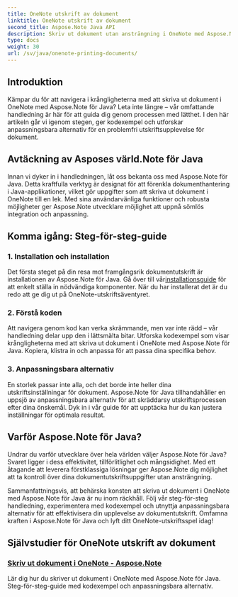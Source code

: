 ```yaml
---
title: OneNote utskrift av dokument
linktitle: OneNote utskrift av dokument
second_title: Aspose.Note Java API
description: Skriv ut dokument utan ansträngning i OneNote med Aspose.Note för Java. Dessa handledningar erbjuder steg-för-steg-vägledning och kodexempel för sömlös dokumentutskrift.
type: docs
weight: 30
url: /sv/java/onenote-printing-documents/
---
```


## Introduktion

Kämpar du för att navigera i krångligheterna med att skriva ut dokument i OneNote med Aspose.Note för Java? Leta inte längre – vår omfattande handledning är här för att guida dig genom processen med lätthet. I den här artikeln går vi igenom stegen, ger kodexempel och utforskar anpassningsbara alternativ för en problemfri utskriftsupplevelse för dokument.

## Avtäckning av Asposes värld.Note för Java

Innan vi dyker in i handledningen, låt oss bekanta oss med Aspose.Note för Java. Detta kraftfulla verktyg är designat för att förenkla dokumenthantering i Java-applikationer, vilket gör uppgifter som att skriva ut dokument i OneNote till en lek. Med sina användarvänliga funktioner och robusta möjligheter ger Aspose.Note utvecklare möjlighet att uppnå sömlös integration och anpassning.

## Komma igång: Steg-för-steg-guide

### 1. Installation och installation

 Det första steget på din resa mot framgångsrik dokumentutskrift är installationen av Aspose.Note för Java. Gå över till vår[installationsguide](https://releases.aspose.com/note/java/) för att enkelt ställa in nödvändiga komponenter. När du har installerat det är du redo att ge dig ut på OneNote-utskriftsäventyret.

### 2. Förstå koden

Att navigera genom kod kan verka skrämmande, men var inte rädd – vår handledning delar upp den i lättsmälta bitar. Utforska kodexempel som visar krångligheterna med att skriva ut dokument i OneNote med Aspose.Note för Java. Kopiera, klistra in och anpassa för att passa dina specifika behov.

### 3. Anpassningsbara alternativ

En storlek passar inte alla, och det borde inte heller dina utskriftsinställningar för dokument. Aspose.Note för Java tillhandahåller en uppsjö av anpassningsbara alternativ för att skräddarsy utskriftsprocessen efter dina önskemål. Dyk in i vår guide för att upptäcka hur du kan justera inställningar för optimala resultat.

## Varför Aspose.Note för Java?

Undrar du varför utvecklare över hela världen väljer Aspose.Note för Java? Svaret ligger i dess effektivitet, tillförlitlighet och mångsidighet. Med ett åtagande att leverera förstklassiga lösningar ger Aspose.Note dig möjlighet att ta kontroll över dina dokumentutskriftsuppgifter utan ansträngning.

Sammanfattningsvis, att behärska konsten att skriva ut dokument i OneNote med Aspose.Note för Java är nu inom räckhåll. Följ vår steg-för-steg handledning, experimentera med kodexempel och utnyttja anpassningsbara alternativ för att effektivisera din upplevelse av dokumentutskrift. Omfamna kraften i Aspose.Note för Java och lyft ditt OneNote-utskriftsspel idag!
## Självstudier för OneNote utskrift av dokument
### [Skriv ut dokument i OneNote - Aspose.Note](./print-documents/)
Lär dig hur du skriver ut dokument i OneNote med Aspose.Note för Java. Steg-för-steg-guide med kodexempel och anpassningsbara alternativ.